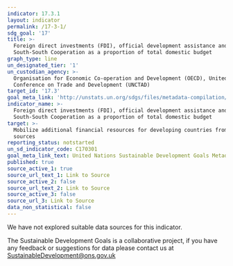 ```yaml
---
indicator: 17.3.1
layout: indicator
permalink: /17-3-1/
sdg_goal: '17'
title: >-
  Foreign direct investments (FDI), official development assistance and
  South-South Cooperation as a proportion of total domestic budget
graph_type: line
un_designated_tier: '1'
un_custodian_agency: >-
  Organisation for Economic Co-operation and Development (OECD), United Nations
  Conference on Trade and Development (UNCTAD)
target_id: '17.3'
goal_meta_link: 'http://unstats.un.org/sdgs/files/metadata-compilation/Metadata-Goal-17.pdf'
indicator_name: >-
  Foreign direct investments (FDI), official development assistance and
  South-South Cooperation as a proportion of total domestic budget
target: >-
  Mobilize additional financial resources for developing countries from multiple
  sources
reporting_status: notstarted
un_sd_indicator_code: C170301
goal_meta_link_text: United Nations Sustainable Development Goals Metadata (pdf 468kB)
published: true
source_active_1: true
source_url_text_1: Link to Source
source_active_2: false
source_url_text_2: Link to Source
source_active_3: false
source_url_3: Link to Source
data_non_statistical: false
---
```


We have not explored suitable data sources for this indicator. 

The Sustainable Development Goals is a collaborative project, if you have any feedback or suggestions for data please contact us at <SustainableDevelopment@ons.gov.uk>
